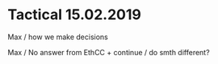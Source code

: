 # Tactical 15.02.2019

Max / how we make decisions

Max / No answer from EthCC + continue / do smth different?

